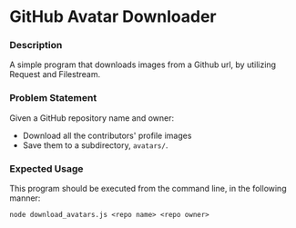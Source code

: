 # GitHub Avatar Downloader

### Description
A simple program that downloads images from a Github url, by utilizing Request and Filestream.

### Problem Statement

Given a GitHub repository name and owner: 
  - Download all the contributors' profile images
  - Save them to a subdirectory, `avatars/`.

### Expected Usage

This program should be executed from the command line, in the following manner:

`node download_avatars.js <repo name> <repo owner>`
